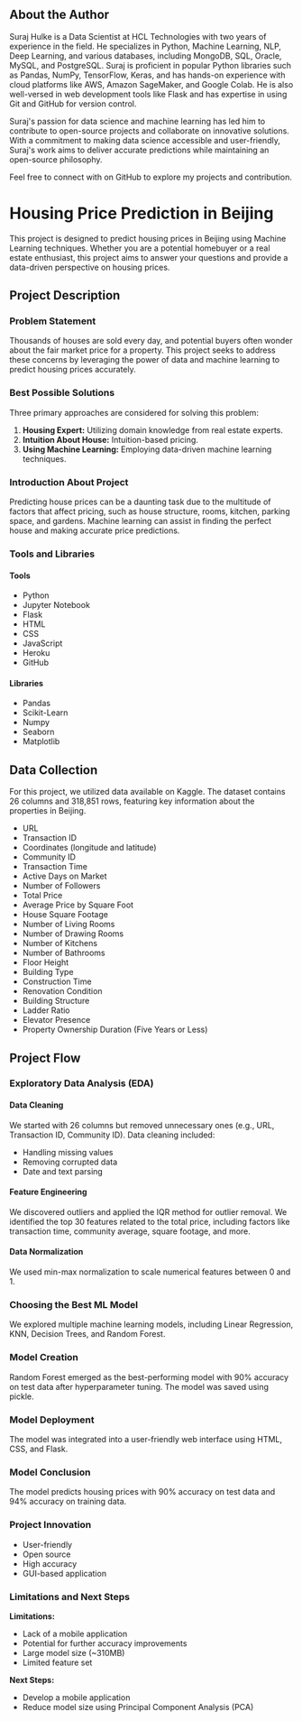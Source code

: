 
## About the Author

Suraj Hulke is a Data Scientist at HCL Technologies with two years of experience in the field. He specializes in Python, Machine Learning, NLP, Deep Learning, and various databases, including MongoDB, SQL, Oracle, MySQL, and PostgreSQL. Suraj is proficient in popular Python libraries such as Pandas, NumPy, TensorFlow, Keras, and has hands-on experience with cloud platforms like AWS, Amazon SageMaker, and Google Colab. He is also well-versed in web development tools like Flask and has expertise in using Git and GitHub for version control.

Suraj's passion for data science and machine learning has led him to contribute to open-source projects and collaborate on innovative solutions. With a commitment to making data science accessible and user-friendly, Suraj's work aims to deliver accurate predictions while maintaining an open-source philosophy.

Feel free to connect with on GitHub to explore my projects and contribution.

# Housing Price Prediction in Beijing

This project is designed to predict housing prices in Beijing using Machine Learning techniques. Whether you are a potential homebuyer or a real estate enthusiast, this project aims to answer your questions and provide a data-driven perspective on housing prices.

## Project Description

### Problem Statement
Thousands of houses are sold every day, and potential buyers often wonder about the fair market price for a property. This project seeks to address these concerns by leveraging the power of data and machine learning to predict housing prices accurately.

### Best Possible Solutions
Three primary approaches are considered for solving this problem: 
1. **Housing Expert:** Utilizing domain knowledge from real estate experts.
2. **Intuition About House:** Intuition-based pricing.
3. **Using Machine Learning:** Employing data-driven machine learning techniques.

### Introduction About Project
Predicting house prices can be a daunting task due to the multitude of factors that affect pricing, such as house structure, rooms, kitchen, parking space, and gardens. Machine learning can assist in finding the perfect house and making accurate price predictions.

### Tools and Libraries
#### Tools
- Python
- Jupyter Notebook
- Flask
- HTML
- CSS
- JavaScript
- Heroku
- GitHub

#### Libraries
- Pandas
- Scikit-Learn
- Numpy
- Seaborn
- Matplotlib

## Data Collection

For this project, we utilized data available on Kaggle. The dataset contains 26 columns and 318,851 rows, featuring key information about the properties in Beijing.

- URL
- Transaction ID
- Coordinates (longitude and latitude)
- Community ID
- Transaction Time
- Active Days on Market
- Number of Followers
- Total Price
- Average Price by Square Foot
- House Square Footage
- Number of Living Rooms
- Number of Drawing Rooms
- Number of Kitchens
- Number of Bathrooms
- Floor Height
- Building Type
- Construction Time
- Renovation Condition
- Building Structure
- Ladder Ratio
- Elevator Presence
- Property Ownership Duration (Five Years or Less)

## Project Flow

### Exploratory Data Analysis (EDA)

#### Data Cleaning
We started with 26 columns but removed unnecessary ones (e.g., URL, Transaction ID, Community ID). Data cleaning included:
- Handling missing values
- Removing corrupted data
- Date and text parsing

#### Feature Engineering
We discovered outliers and applied the IQR method for outlier removal. We identified the top 30 features related to the total price, including factors like transaction time, community average, square footage, and more.

#### Data Normalization
We used min-max normalization to scale numerical features between 0 and 1.

### Choosing the Best ML Model
We explored multiple machine learning models, including Linear Regression, KNN, Decision Trees, and Random Forest.

### Model Creation
Random Forest emerged as the best-performing model with 90% accuracy on test data after hyperparameter tuning. The model was saved using pickle.

### Model Deployment
The model was integrated into a user-friendly web interface using HTML, CSS, and Flask.

### Model Conclusion
The model predicts housing prices with 90% accuracy on test data and 94% accuracy on training data.

### Project Innovation
- User-friendly
- Open source
- High accuracy
- GUI-based application

### Limitations and Next Steps
**Limitations:**
- Lack of a mobile application
- Potential for further accuracy improvements
- Large model size (~310MB)
- Limited feature set

**Next Steps:**
- Develop a mobile application
- Reduce model size using Principal Component Analysis (PCA)


